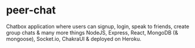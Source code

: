 # peer-chat


Chatbox application where users can signup, login, speak to friends, create group chats & many more things NodeJS, Express, React, MongoDB (& mongoose), Socket.io, ChakraUI & deployed on Heroku.

